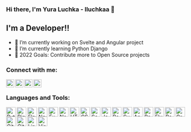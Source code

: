 ### Hi there, I'm Yura Luchka - lluchkaa 👋

## I'm a Developer!!

- 🔭 I’m currently working on Svelte and Angular project
- 🌱 I’m currently learning Python Django
- 🥅 2022 Goals: Contribute more to Open Source projects

### Connect with me:

[<img align="left" alt="Twitter" width="22px" src="https://cdn.jsdelivr.net/npm/simple-icons@6.0.0/icons/twitter.svg" />][twitter_contact]
[<img align="left" alt="LinkedIn" width="22px" src="https://cdn.jsdelivr.net/npm/simple-icons@6.0.0/icons/linkedin.svg" />][instagram_contact]
[<img align="left" alt="Instagram" width="22px" src="https://cdn.jsdelivr.net/npm/simple-icons@6.0.0/icons/instagram.svg" />][linkedin_contact]
[<img align="left" alt="Instagram" width="22px" src="https://cdn.jsdelivr.net/npm/simple-icons@3.13.0/icons/upwork.svg" />][upwork_contact]
<br />

### Languages and Tools:

[<img align="left" alt="Python" width="26px" src="https://cdn.jsdelivr.net/npm/simple-icons@6.0.0/icons/python.svg" />][python]
[<img align="left" alt="Django" width="26px" src="https://cdn.jsdelivr.net/npm/simple-icons@6.0.0/icons/django.svg" />][django]
[<img align="left" alt="Flask" width="26px" src="https://cdn.jsdelivr.net/npm/simple-icons@6.0.0/icons/flask.svg" />][flask]
[<img align="left" alt="Node.js" width="26px" src="https://cdn.jsdelivr.net/npm/simple-icons@6.0.0/icons/nodedotjs.svg" />][nodejs]
[<img align="left" alt="Express" width="26px" src="https://cdn.jsdelivr.net/npm/simple-icons@6.0.0/icons/express.svg" />][express]
[<img align="left" alt="Nest.js" width="26px" src="https://cdn.jsdelivr.net/npm/simple-icons@6.0.0/icons/nestjs.svg" />][nestjs]
[<img align="left" alt="HTML5" width="26px" src="https://cdn.jsdelivr.net/npm/simple-icons@6.0.0/icons/html5.svg" />][html]
[<img align="left" alt="CSS3" width="26px" src="https://cdn.jsdelivr.net/npm/simple-icons@6.0.0/icons/css3.svg" />][css]
[<img align="left" alt="Sass" width="26px" src="https://cdn.jsdelivr.net/npm/simple-icons@6.0.0/icons/sass.svg" />][sass]
[<img align="left" alt="JavaScript" width="26px" src="https://cdn.jsdelivr.net/npm/simple-icons@6.0.0/icons/javascript.svg" />][javascript]
[<img align="left" alt="React" width="26px" src="https://cdn.jsdelivr.net/npm/simple-icons@6.0.0/icons/react.svg" />][react]
[<img align="left" alt="Svelte" width="26px" src="https://cdn.jsdelivr.net/npm/simple-icons@6.0.0/icons/svelte.svg" />][svelte]
[<img align="left" alt="Angular" width="26px" src="https://cdn.jsdelivr.net/npm/simple-icons@6.0.0/icons/angular.svg" />][angular]
[<img align="left" alt="React Native" width="26px" src="https://cdn.jsdelivr.net/npm/simple-icons@6.0.0/icons/react.svg" />][react_native]
[<img align="left" alt="Flutter" width="26px" src="https://cdn.jsdelivr.net/npm/simple-icons@6.0.0/icons/flutter.svg" />][flutter]
[<img align="left" alt="Redux" width="26px" src="https://cdn.jsdelivr.net/npm/simple-icons@6.0.0/icons/redux.svg" />][redux]
[<img align="left" alt="GraphQL" width="26px" src="https://cdn.jsdelivr.net/npm/simple-icons@6.0.0/icons/graphql.svg" />][graphql]
[<img align="left" alt="Git" width="26px" src="https://cdn.jsdelivr.net/npm/simple-icons@6.0.0/icons/git.svg" />][git]
[<img align="left" alt="GitHub" width="26px" src="https://cdn.jsdelivr.net/npm/simple-icons@6.0.0/icons/github.svg" />][github]
[<img align="left" alt="Linux" width="26px" src="https://cdn.jsdelivr.net/npm/simple-icons@6.0.0/icons/linux.svg" />][linux]
[<img align="left" alt="Visual Studio Code" width="26px" src="https://cdn.jsdelivr.net/npm/simple-icons@6.0.0/icons/visualstudiocode.svg" />][vscode]


[twitter_contact]: https://twitter.com/lluchkaa
[instagram_contact]: https://instagram.com/lluchkaa
[linkedin_contact]: https://www.linkedin.com/in/yura-luchka-14a7b418a/
[upwork_contact]: https://www.upwork.com/freelancers/~01b78045e77027a78f

[python]: https://www.python.org/
[django]: https://www.djangoproject.com/
[flask]: https://flask.palletsprojects.com/
[nodejs]: https://nodejs.org/
[express]: https://expressjs.com/
[nestjs]: https://nestjs.com/
[html]: https://developer.mozilla.org/en-US/docs/Web/HTML
[css]: https://developer.mozilla.org/en-US/docs/Web/CSS
[sass]: https://sass-lang.com/
[javascript]: https://developer.mozilla.org/en-US/docs/Web/JavaScript
[react]: https://reactjs.org/
[svelte]: https://svelte.dev/
[angular]: https://angular.io/
[react_native]: https://reactnative.dev/
[flutter]: https://flutter.dev/
[redux]: https://redux.js.org/
[graphql]: https://graphql.org/
[git]: https://git-scm.com/
[github]: https://github.com/
[linux]: https://www.linux.org/
[vscode]: https://code.visualstudio.com/